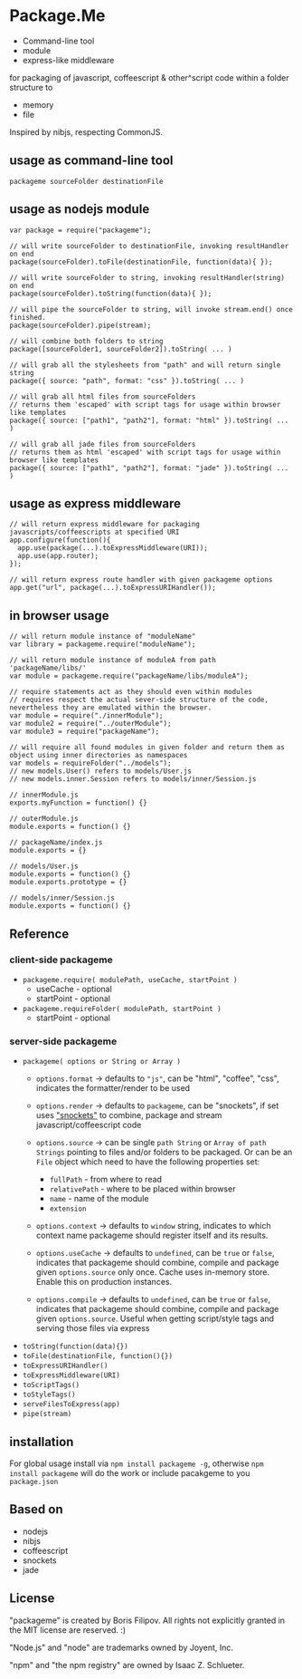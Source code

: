 # Package.Me #

  * Command-line tool 
  * module 
  * express-like middleware 

for packaging of javascript, coffeescript & other^script code within a folder structure to

  * memory
  * file

Inspired by nibjs, respecting CommonJS.

## usage as command-line tool ##

    packageme sourceFolder destinationFile

## usage as nodejs module ##

    var package = require("packageme");
  
    // will write sourceFolder to destinationFile, invoking resultHandler on end
    package(sourceFolder).toFile(destinationFile, function(data){ }); 
  
    // will write sourceFolder to string, invoking resultHandler(string) on end
    package(sourceFolder).toString(function(data){ });
  
    // will pipe the sourceFolder to string, will invoke stream.end() once finished.
    package(sourceFolder).pipe(stream);
    
    // will combine both folders to string
    package([sourceFolder1, sourceFolder2]).toString( ... )
    
    // will grab all the stylesheets from "path" and will return single string
    package({ source: "path", format: "css" }).toString( ... )
    
    // will grab all html files from sourceFolders 
    // returns them 'escaped' with script tags for usage within browser like templates
    package({ source: ["path1", "path2"], format: "html" }).toString( ... )

    // will grab all jade files from sourceFolders 
    // returns them as html 'escaped' with script tags for usage within browser like templates
    package({ source: ["path1", "path2"], format: "jade" }).toString( ... )

## usage as express middleware ##

    // will return express middleware for packaging javascripts/coffeescripts at specified URI
    app.configure(function(){
      app.use(package(...).toExpressMiddleware(URI));
      app.use(app.router);
    });

    // will return express route handler with given packageme options
    app.get("url", package(...).toExpressURIHandler());

## in browser usage ##

    // will return module instance of "moduleName"
    var library = packageme.require("moduleName");
  
    // will return module instance of moduleA from path 'packageName/libs/'
    var module = packageme.require("packageName/libs/moduleA");
  
    // require statements act as they should even within modules
    // requires respect the actual sever-side structure of the code, nevertheless they are emulated within the browser.
    var module = require("./innerModule");
    var module2 = require("../outerModule");
    var module3 = require("packageName");
    
    // will require all found modules in given folder and return them as object using inner directories as namespaces
    var models = requireFolder("../models");
    // new models.User() refers to models/User.js
    // new models.inner.Session refers to models/inner/Session.js
  
    // innerModule.js
    exports.myFunction = function() {}
  
    // outerModule.js
    module.exports = function() {}
  
    // packageName/index.js
    module.exports = {}
    
    // models/User.js
    module.exports = function() {}
    module.exports.prototype = {}
    
    // models/inner/Session.js
    module.exports = function() {}
    
## Reference ##
### client-side packageme ###

- `packageme.require( modulePath, useCache, startPoint )` 
  - useCache - optional
  - startPoint - optional
- `packageme.requireFolder( modulePath, startPoint )`
  - startPoint - optional

### server-side packageme ###
- `packageme( options or String or Array )`
  - `options.format` -> defaults to `"js"`, can be "html", "coffee", "css", indicates the formatter/render to be used
  - `options.render` -> defaults to `packageme`, can be "snockets", if set uses ["snockets"](https://github.com/TrevorBurnham/snockets) to combine, package and stream javascript/coffeescript code
  - `options.source` -> can be single `path String` or `Array of path Strings` pointing to files and/or folders to be packaged.
    Or can be an `File` object which need to have the following properties set:
      - `fullPath` - from where to read
      - `relativePath` - where to be placed within browser
      - `name` - name of the module
      - `extension`

  - `options.context` -> defaults to `window` string, indicates to which context name packageme should register itself and its results.
  - `options.useCache` -> defaults to `undefined`, can be `true` or `false`, indicates that packageme should combine, compile and package given `options.source` only once. Cache uses in-memory store. Enable this on production instances.
  - `options.compile` -> defaults to `undefined`, can be `true` or `false`, indicates that packageme should combine, compile and package given `options.source`. Useful when getting script/style tags and serving those files via express
- `toString(function(data){})`
- `toFile(destinationFile, function(){})`
- `toExpressURIHandler()`
- `toExpressMiddleware(URI)`
- `toScriptTags()`
- `toStyleTags()`
- `serveFilesToExpress(app)`
- `pipe(stream)`

    
## installation ##

For global usage install via `npm install packageme -g`, otherwise `npm install packageme` will do the work or include pacakgeme to you `package.json`

## Based on ##

  * nodejs
  * nibjs
  * coffeescript
  * snockets
  * jade

## License ##

"packageme" is created by Boris Filipov. All rights not explicitly granted in the MIT license are reserved. :)

"Node.js" and "node" are trademarks owned by Joyent, Inc. 

"npm" and "the npm registry" are owned by Isaac Z. Schlueter.